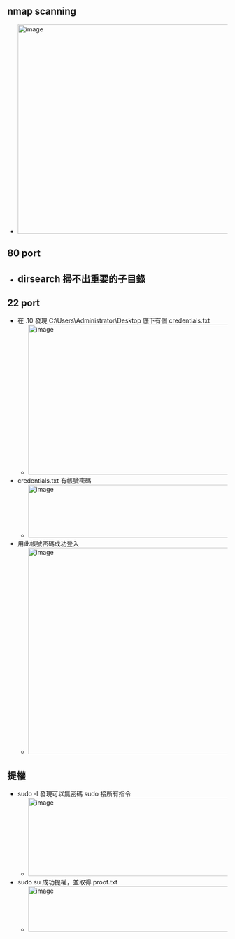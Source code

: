 ## nmap scanning
- <img width="1920" height="478" alt="image" src="https://github.com/user-attachments/assets/8cf1a3a4-61fb-4f1c-ace4-78b92881fe95" />

## 80 port
- dirsearch 掃不出重要的子目錄
  - 

## 22 port
- 在 .10 發現 C:\Users\Administrator\Desktop 底下有個 credentials.txt
  - <img width="970" height="343" alt="image" src="https://github.com/user-attachments/assets/458c63a9-4f2f-48c2-9db8-2767289f819e" />
- credentials.txt 有帳號密碼
  - <img width="822" height="121" alt="image" src="https://github.com/user-attachments/assets/743d38a3-b293-427a-b041-937222deca75" />
- 用此帳號密碼成功登入
  - <img width="1318" height="472" alt="image" src="https://github.com/user-attachments/assets/55594cfb-054d-4877-aafc-dcbf8f440391" />

## 提權
- sudo -l 發現可以無密碼 sudo 接所有指令
  - <img width="1812" height="179" alt="image" src="https://github.com/user-attachments/assets/7ea08468-ca55-4291-9ccc-6c786b5abb64" />
- sudo su 成功提權，並取得 proof.txt
  - <img width="763" height="104" alt="image" src="https://github.com/user-attachments/assets/a85d9544-b26a-4124-9650-78da9867bb8a" />









































